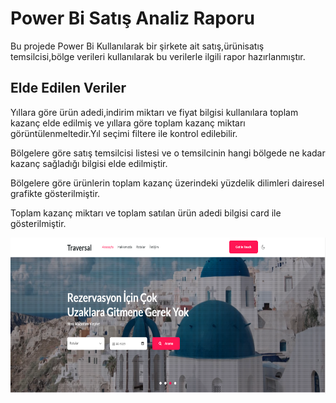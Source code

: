 
# Power Bi Satış Analiz Raporu

Bu projede Power Bi Kullanılarak bir şirkete ait satış,ürünisatış temsilcisi,bölge  verileri kullanılarak bu verilerle ilgili rapor hazırlanmıştır.

## Elde Edilen Veriler

Yıllara göre ürün adedi,indirim miktarı ve fiyat bilgisi kullanılara toplam kazanç elde edilmiş ve yıllara göre toplam kazanç miktarı görüntülenmeltedir.Yıl seçimi filtere ile kontrol edilebilir.

Bölgelere göre satış temsilcisi listesi ve o temsilcinin hangi bölgede ne kadar kazanç sağladığı bilgisi elde edilmiştir.

Bölgelere göre ürünlerin toplam kazanç üzerindeki yüzdelik dilimleri dairesel grafikte gösterilmiştir.

Toplam kazanç miktarı ve toplam satılan ürün adedi bilgisi card ile gösterilmiştir.


<img src="https://github.com/AysenurBALKAN/Travel/blob/main/TravelCoreProject/traversal_pictures/t1.PNG" width="100%" height="250px">
  

